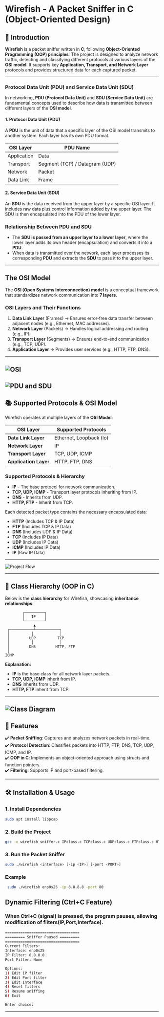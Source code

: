 # Wirefish - A Packet Sniffer in C (Object-Oriented Design)

## 📌 Introduction
**Wirefish** is a packet sniffer written in **C**, following **Object-Oriented Programming (OOP) principles**. The project is designed to analyze network traffic, detecting and classifying different protocols at various layers of the **OSI model**. It supports key **Application, Transport, and Network Layer** protocols and provides structured data for each captured packet.

---
### **Protocol Data Unit (PDU) and Service Data Unit (SDU)**  
In networking, **PDU (Protocol Data Unit)** and **SDU (Service Data Unit)** are fundamental concepts used to describe how data is transmitted between different layers of the **OSI model**.

#### **1. Protocol Data Unit (PDU)**  
A **PDU** is the unit of data that a specific layer of the OSI model transmits to another system. Each layer has its own PDU format.  

| OSI Layer | PDU Name |
|-----------|---------|
| Application | Data |
| Transport | Segment (TCP) / Datagram (UDP) |
| Network | Packet |
| Data Link | Frame |

#### **2. Service Data Unit (SDU)**  
An **SDU** is the data received from the upper layer by a specific OSI layer. It includes raw data plus control information added by the upper layer. The SDU is then encapsulated into the PDU of the lower layer.

### **Relationship Between PDU and SDU**  
- The **SDU is passed from an upper layer to a lower layer**, where the lower layer adds its own header (encapsulation) and converts it into a **PDU**.  
- When data is transmitted over the network, each layer processes its corresponding **PDU** and extracts the **SDU** to pass it to the upper layer.

---

## **The OSI Model**
The **OSI (Open Systems Interconnection) model** is a conceptual framework that standardizes network communication into **7 layers**.  

### **OSI Layers and Their Functions**
1. **Data Link Layer** (Frames) → Ensures error-free data transfer between adjacent nodes (e.g., Ethernet, MAC addresses).
2. **Network Layer** (Packets) → Handles logical addressing and routing (e.g., IP).
3. **Transport Layer** (Segments) → Ensures end-to-end communication (e.g., TCP, UDP).
4. **Application Layer** → Provides user services (e.g., HTTP, FTP, DNS).

---
![OSI](images/OSI.png)
---
![PDU and SDU](images/PDU_SDU.png)
---
## 📚 Supported Protocols & OSI Model
Wirefish operates at multiple layers of the **OSI Model**:

| **OSI Layer**       | **Supported Protocols** |
|---------------------|------------------------|
| **Data Link Layer** | Ethernet, Loopback (lo) |
| **Network Layer**   | IP                      |
| **Transport Layer** | TCP, UDP, ICMP         |
| **Application Layer** | HTTP, FTP, DNS       |

### **Supported Protocols & Hierarchy**
- **IP** - The base protocol for network communication.
- **TCP, UDP, ICMP** - Transport layer protocols inheriting from IP.
- **DNS** - Inherits from UDP.
- **HTTP, FTP** - Inherit from TCP.

Each detected packet type contains the necessary encapsulated data:
- **HTTP** (Includes TCP & IP Data)
- **FTP** (Includes TCP & IP Data)
- **DNS** (Includes UDP & IP Data)
- **TCP** (Includes IP Data)
- **UDP** (Includes IP Data)
- **ICMP** (Includes IP Data)
- **IP** (Raw IP Data)

---
![Project Flow](images/Project_Flow.png)

---

## 🎨 **Class Hierarchy (OOP in C)**

Below is the **class hierarchy** for Wirefish, showcasing **inheritance relationships**:

```plaintext
        ┌─────────┐
        │   IP    │
        └─────────┘
             ▲
 ┌───────────┴───────────┐
 │          │            │
 │         UDP          TCP
 │          │            │
 │         DNS         HTTP, FTP
 │
ICMP
```

**Explanation:**
- **IP** is the base class for all network layer packets.
- **TCP, UDP, ICMP** inherit from IP.
- **DNS** inherits from UDP.
- **HTTP, FTP** inherit from TCP.

---
![Class Diagram](images/class.png)
---

## 🚀 Features
✔️ **Packet Sniffing**: Captures and analyzes network packets in real-time.  
✔️ **Protocol Detection**: Classifies packets into HTTP, FTP, DNS, TCP, UDP, ICMP, and IP.  
✔️ **OOP in C**: Implements an object-oriented approach using structs and function pointers.  
✔️ **Filtering**: Supports IP and port-based filtering.  


---

## 🛠️ Installation & Usage
### **1. Install Dependencies**
```sh
sudo apt install libpcap
```

### **2. Build the Project**
```sh
gcc -o wirefish sniffer.c IPclass.c TCPclass.c UDPclass.c FTPclass.c HTTPclass.c DNSclass.c ICMPclass.c -lpcap
```
### **3. Run the Packet Sniffer**
```sh
sudo ./wirefish <interface> [-ip <IP>] [-port <PORT>]
```
### **Example**
```sh
 sudo ./wirefish enp0s25 -ip 8.8.8.8 -port 80
```


## Dynamic Filtering (Ctrl+C Feature)

### When **Ctrl+C** (signal) is pressed, the program pauses, allowing modification of filters(IP,Port,Interface).
```sh
==================================
========= Sniffer Paused =========
==================================
Current Filters:
Interface: enp0s25
IP Filter: 8.8.8.8
Port Filter: None

Options:
1) Edit IP filter
2) Edit Port filter
3) Edit Interface
4) Reset filters
5) Resume sniffing
6) Exit

Enter choice:
```

---





